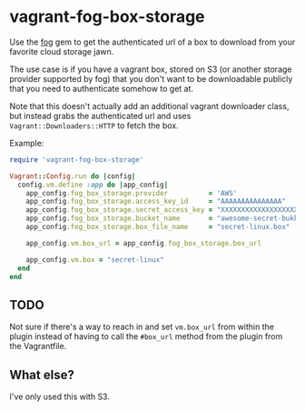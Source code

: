 # vagrant-fog-box-storage

Use the [fog](http://fog.io/) gem to get the authenticated url of a box to download from your favorite
cloud storage jawn.

The use case is if you have a vagrant box, stored on S3 (or another storage
provider supported by fog) that you don't want to be downloadable publicly that
you need to authenticate somehow to get at.

Note that this doesn't actually add an additional vagrant downloader class, but instead
grabs the authenticated url and uses ```Vagrant::Downloaders::HTTP``` to fetch
the box.

Example:

```ruby
require 'vagrant-fog-box-storage'

Vagrant::Config.run do |config|
  config.vm.define :app do |app_config|
    app_config.fog_box_storage.provider          = 'AWS'
    app_config.fog_box_storage.access_key_id     = "AAAAAAAAAAAAAAA"
    app_config.fog_box_storage.secret_access_key = "XXXXXXXXXXXXXXXXXXXXXXXXX"
    app_config.fog_box_storage.bucket_name       = "awesome-secret-bukkit"
    app_config.fog_box_storage.box_file_name     = "secret-linux.box"

    app_config.vm.box_url = app_config.fog_box_storage.box_url

    app_config.vm.box = "secret-linux"
  end
end

```

## TODO

Not sure if there's a way to reach in and set ```vm.box_url``` from within the
plugin instead of having to call the ```#box_url``` method from the plugin from
the Vagrantfile.

## What else?

I've only used this with S3.
